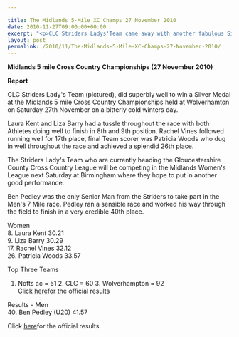 ```yaml
---

title: The Midlands 5-Mile XC Champs 27 November 2010
date: 2010-11-27T09:00:00+00:00
excerpt: "<p>CLC Striders Ladys'Team came away with another fabulous Silver team medal, this time from the Midlands 5 Mile Cross Country Champs in Wolverhampton, Brendan Ward (Club Chairman) Midlands XC Champs Photos Report Results</p>"
layout: post
permalink: /2010/11/The-Midlands-5-Mile-XC-Champs-27-November-2010/
---
```

**Midlands 5 mile Cross Country Championships (27 November 2010)**

 

**Report**

CLC Striders Lady's Team (pictured), did superbly well to win a Silver Medal at the Midlands 5 mile Cross Country Championships held at Wolverhamton on Saturday 27th November on a bitterly cold winters day.

Laura Kent and Liza Barry had a tussle throughout the race with both Athletes doing well to finish in 8th and 9th position. Rachel Vines followed running well for 17th place, final Team scorer was Patricia Woods who dug in well throughout the race and achieved a splendid 26th place. 

The Striders Lady's Team who are currently heading the Gloucestershire County Cross Country League will be competing in the Midlands Women's League next Saturday at Birmingham where they hope to put in another good performance.

Ben Pedley was the only Senior Man from the Striders to take part in the Men's 7 Mile race. Pedley ran a sensible race and worked his way through the field to finish in a very credible 40th place.

Women  
8. Laura Kent 30.21  
9. Liza Barry 30.29  
17. Rachel Vines 32.12  
26. Patricia Woods 33.57

Top Three Teams  
1. Notts ac = 51 2. CLC = 60 3. Wolverhampton = 92  
Click <a href="http://www.clcstriders-runningclub.co.uk/documents/Ladies MCAA 5m CC Results.xls" target="_blank" rel="nofollow">here</a>for the official results

Results - Men  
40. Ben Pedley (U20) 41.57 

Click <a href="http://www.clcstriders-runningclub.co.uk/documents/Mens MCAA 7m CC Results.xls" target="_blank" rel="nofollow">here</a>for the official results